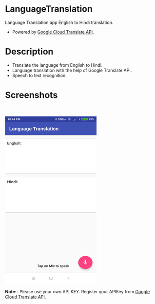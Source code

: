 # LanguageTranslation
Language Translation app English to Hindi translation.
- Powered by [Google Cloud Translate API](https://cloud.google.com/translate/docs/).

# Description
- Translate the language from English to Hindi.
- Language translation with the help of Google Translate API.
- Speech to text recognition.

# Screenshots
<br> </br> <img src="https://github.com/Pranshu04/LanguageTranslation/blob/master/images/Screenshot_2018-09-06-22-44-59-295_com.example.pranshu.languagetranslation%5B1%5D.png" height=550 width=300>


**Note:-** Please use your own API KEY. Register your APIKey from [Google Cloud Translate API](https://cloud.google.com/translate/docs/).
